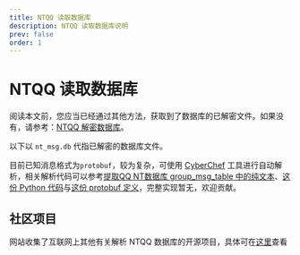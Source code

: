 ```yaml
---
title: NTQQ 读取数据库
description: NTQQ 读取数据库说明
prev: false
order: 1
---
```


# NTQQ 读取数据库

阅读本文前，您应当已经通过其他方法，获取到了数据库的已解密文件。如果没有，请参考：[NTQQ 解密数据库](/decrypt/NTQQ%20解密数据库.md)。

以下以 `nt_msg.db` 代指已解密的数据库文件。

目前已知消息格式为`protobuf`，较为复杂，可使用 [CyberChef](https://gchq.github.io/CyberChef/#recipe=Protobuf_Decode('',false,false)Decode_text('UTF-8%20(65001)')) 工具进行自动解析，相关解析代码可以参考[提取QQ NT数据库 group_msg_table 中的纯文本](https://github.com/QQBackup/ntdb-plaintext-extracter)、[这份 Python 代码](https://github.com/QQBackup/QQ-History-Backup/issues/9#issuecomment-1929105881)与[这份 protobuf 定义](https://github.com/QQBackup/qq-win-db-key/issues/38#issuecomment-2294619828)，完整实现暂无，欢迎贡献。

## 社区项目

网站收集了互联网上其他有关解析 NTQQ 数据库的开源项目，具体可在[这里](/about/Projects)查看